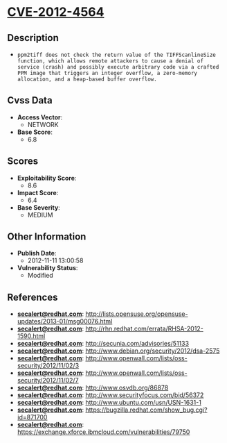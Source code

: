 
# [CVE-2012-4564](http://lists.opensuse.org/opensuse-updates/2013-01/msg00076.html)

## Description

- `ppm2tiff does not check the return value of the TIFFScanlineSize function, which allows remote attackers to cause a denial of service (crash) and possibly execute arbitrary code via a crafted PPM image that triggers an integer overflow, a zero-memory allocation, and a heap-based buffer overflow.`

## Cvss Data

- **Access Vector**:
  - NETWORK
- **Base Score**:
  - 6.8

## Scores

- **Exploitability Score**:
  - 8.6
- **Impact Score**:
  - 6.4
- **Base Severity**:
  - MEDIUM

## Other Information

- **Publish Date**:
  - 2012-11-11 13:00:58
- **Vulnerability Status**:
  - Modified

## References

- **secalert@redhat.com**: http://lists.opensuse.org/opensuse-updates/2013-01/msg00076.html
- **secalert@redhat.com**: http://rhn.redhat.com/errata/RHSA-2012-1590.html
- **secalert@redhat.com**: http://secunia.com/advisories/51133
- **secalert@redhat.com**: http://www.debian.org/security/2012/dsa-2575
- **secalert@redhat.com**: http://www.openwall.com/lists/oss-security/2012/11/02/3
- **secalert@redhat.com**: http://www.openwall.com/lists/oss-security/2012/11/02/7
- **secalert@redhat.com**: http://www.osvdb.org/86878
- **secalert@redhat.com**: http://www.securityfocus.com/bid/56372
- **secalert@redhat.com**: http://www.ubuntu.com/usn/USN-1631-1
- **secalert@redhat.com**: https://bugzilla.redhat.com/show_bug.cgi?id=871700
- **secalert@redhat.com**: https://exchange.xforce.ibmcloud.com/vulnerabilities/79750
